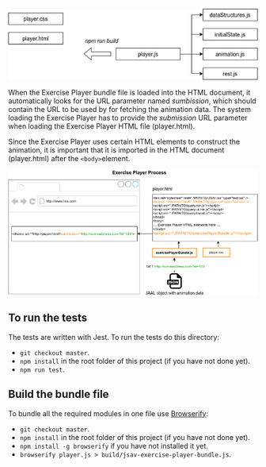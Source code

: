 ![](./Exercise_Player-modules.png)

When the Exercise Player bundle file is loaded into the HTML document, it automatically looks for the URL parameter named *sumbission*, which should contain the URL to be used by for fetching the animation data. The system loading the Exercise Player has to provide the *submission* URL parameter when loading the Exercise Player HTML file (player.html).

Since the Exercise Player uses certain HTML elements to construct the animation, it is important that it is imported in the HTML document (player.html) after the `<body>`element.

![](./Exercise_Player-process.png)

## To run the tests
The tests are written with Jest. To run the tests do this directory:
- `git checkout master`.
- `npm install` in the root folder of this project (if you have not done yet).
- `npm run test`.

## Build the bundle file
To bundle all the required modules in one file use [Browserify](http://browserify.org/):
- `git checkout master`.
- `npm install` in the root folder of this project (if you have not done yet).
- `npm install -g browserify` if you have not installed it yet.
- `browserify player.js > build/jsav-exercise-player-bundle.js`.
